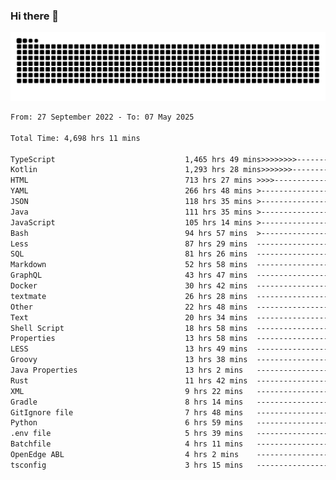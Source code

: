 ### Hi there 👋

<picture>
  <source media="(prefers-color-scheme: dark)" srcset="https://raw.githubusercontent.com/heyline/heyline/output/github-contribution-grid-snake-dark.svg">
  <source media="(prefers-color-scheme: light)" srcset="https://raw.githubusercontent.com/heyline/heyline/output/github-contribution-grid-snake.svg">
  <img alt="github contribution grid snake animation" src="https://raw.githubusercontent.com/heyline/heyline/output/github-contribution-grid-snake.svg">
</picture>

<!--START_SECTION:waka-->

```txt
From: 27 September 2022 - To: 07 May 2025

Total Time: 4,698 hrs 11 mins

TypeScript                             1,465 hrs 49 mins>>>>>>>>-----------------   31.20 %
Kotlin                                 1,293 hrs 28 mins>>>>>>>------------------   27.53 %
HTML                                   713 hrs 27 mins >>>>---------------------   15.19 %
YAML                                   266 hrs 48 mins >------------------------   05.68 %
JSON                                   118 hrs 35 mins >------------------------   02.52 %
Java                                   111 hrs 35 mins >------------------------   02.38 %
JavaScript                             105 hrs 14 mins >------------------------   02.24 %
Bash                                   94 hrs 57 mins  >------------------------   02.02 %
Less                                   87 hrs 29 mins  -------------------------   01.86 %
SQL                                    81 hrs 26 mins  -------------------------   01.73 %
Markdown                               52 hrs 58 mins  -------------------------   01.13 %
GraphQL                                43 hrs 47 mins  -------------------------   00.93 %
Docker                                 30 hrs 42 mins  -------------------------   00.65 %
textmate                               26 hrs 28 mins  -------------------------   00.56 %
Other                                  22 hrs 48 mins  -------------------------   00.49 %
Text                                   20 hrs 34 mins  -------------------------   00.44 %
Shell Script                           18 hrs 58 mins  -------------------------   00.40 %
Properties                             13 hrs 58 mins  -------------------------   00.30 %
LESS                                   13 hrs 49 mins  -------------------------   00.29 %
Groovy                                 13 hrs 38 mins  -------------------------   00.29 %
Java Properties                        13 hrs 2 mins   -------------------------   00.28 %
Rust                                   11 hrs 42 mins  -------------------------   00.25 %
XML                                    9 hrs 22 mins   -------------------------   00.20 %
Gradle                                 8 hrs 14 mins   -------------------------   00.18 %
GitIgnore file                         7 hrs 48 mins   -------------------------   00.17 %
Python                                 6 hrs 59 mins   -------------------------   00.15 %
.env file                              5 hrs 39 mins   -------------------------   00.12 %
Batchfile                              4 hrs 11 mins   -------------------------   00.09 %
OpenEdge ABL                           4 hrs 2 mins    -------------------------   00.09 %
tsconfig                               3 hrs 15 mins   -------------------------   00.07 %
```

<!--END_SECTION:waka-->

